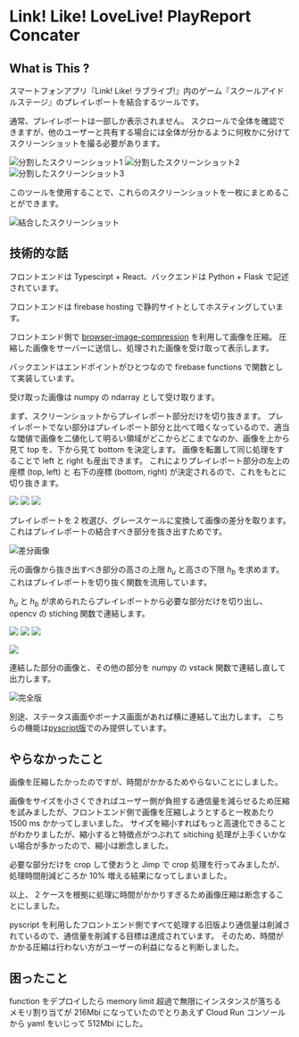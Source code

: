 # Link! Like! LoveLive! PlayReport Concater

## What is This ?
スマートフォンアプリ『Link! Like! ラブライブ!』内のゲーム『スクールアイドルステージ』のプレイレポートを結合するツールです。

通常、プレイレポートは一部しか表示されません。
スクロールで全体を確認できますが、他のユーザーと共有する場合には全体が分かるように何枚かに分けてスクリーンショットを撮る必要があります。

![分割したスクリーンショット1](img/playreport_bright_0.png)
![分割したスクリーンショット2](img/playreport_bright_1.png)
![分割したスクリーンショット3](img/playreport_bright_2.png)

このツールを使用することで、これらのスクリーンショットを一枚にまとめることができます。

![結合したスクリーンショット](./img/concated_playreport.png)

## 技術的な話

フロントエンドは Typescirpt + React、バックエンドは Python + Flask で記述されています。

フロントエンドは firebase hosting で静的サイトとしてホスティングしています。

フロントエンド側で [browser-image-compression](https://www.npmjs.com/package/browser-image-compression) を利用して画像を圧縮。
圧縮した画像をサーバーに送信し、処理された画像を受け取って表示します。

バックエンドはエンドポイントがひとつなので firebase functions で関数として実装しています。

受け取った画像は numpy の ndarray として受け取ります。

まず、スクリーンショットからプレイレポート部分だけを切り抜きます。
プレイレポートでない部分はプレイレポート部分と比べて暗くなっているので、適当な閾値で画像を二値化して明るい領域がどこからどこまでなのか、画像を上から見て top を、下から見て bottom を決定します。
画像を転置して同じ処理をすることで left と right も産出できます。
これによりプレイレポート部分の左上の座標 (top, left) と 右下の座標 (bottom, right) が決定されるので、これをもとに切り抜きます。

![](./img/playreport_bright_0.png)
![](./img/playreport_bright_1.png)
![](./img/playreport_bright_2.png)

プレイレポートを 2 枚選び、グレースケールに変換して画像の差分を取ります。
これはプレイレポートの結合すべき部分を抜き出すためです。

![差分画像](./img/diff_playreport.png)

元の画像から抜き出すべき部分の高さの上限 $h_u$ と高さの下限 $h_b$ を求めます。
これはプレイレポートを切り抜く関数を流用しています。

$h_u$ と $h_b$ が求められたらプレイレポートから必要な部分だけを切り出し、opencv の stiching 関数で連結します。

![](./img/cliped_skillreport_0.png)
![](./img/cliped_skillreport_1.png)
![](./img/cliped_skillreport_2.png)

![](./img/concated_skillreport.png)

連結した部分の画像と、その他の部分を numpy の vstack 関数で連結し直して出力します。

![完全版](./img/concated_playreport.png)

別途、ステータス画面やボーナス画面があれば横に連結して出力します。
こちらの機能は[pyscript版](https://www.bing.com/search?q=プレイレポート結合ツール&form=ANNTH1&refig=5ca1f78ce8264c0e82e665d56512f785&pc=HCTS)でのみ提供しています。

## やらなかったこと

画像を圧縮したかったのですが、時間がかかるためやらないことにしました。

画像をサイズを小さくできればユーザー側が負担する通信量を減らせるため圧縮を試みましたが、フロントエンド側で画像を圧縮しようとすると一枚あたり 1500 ms かかってしまいました。
サイズを縮小すればもっと高速化できることがわかりましたが、縮小すると特徴点がつぶれて sitiching 処理が上手くいかない場合が多かったので、縮小は断念しました。

必要な部分だけを crop して使おうと Jimp で crop 処理を行ってみましたが、処理時間削減どころか 10% 増える結果になってしまいました。

以上、 2 ケースを根拠に処理に時間がかかりすぎるため画像圧縮は断念することにしました。

pyscript を利用したフロントエンド側ですべて処理する旧版より通信量は削減されているので、通信量を削減する目標は達成されています。
そのため、時間がかかる圧縮は行わない方がユーザーの利益になると判断しました。

## 困ったこと

function をデプロイしたら memory limit 超過で無限にインスタンスが落ちる
メモリ割り当てが 216Mbi になっていたのでとりあえず Cloud Run コンソールから yaml をいじって 512Mbi にした。
